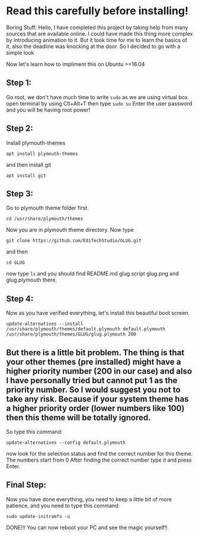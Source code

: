 # Read this carefully before installing!
Boring Stuff:
Hello, I have completed this project by taking help from many sources that are available online.
I could have made this thing more complex by introducing animation to it. But it took time for me to learn the basics of it, also the deadline was knocking at the door. So I decided to go with a simple look

Now let's learn how to impliment this on Ubuntu >=16.04

## Step 1:
Go root, we don't have much time to write `sudo` as we are using virtual box.
open terminal by using Ctl+Alt+T then type `sudo su`
Enter the user password and you will be having root power!
## Step 2:
Install plymouth-themes

`apt install plymouth-themes`

and then install git

`apt install git`

## Step 3:
Go to plymouth theme folder first.

`cd /usr/share/plymouth/themes`

Now you are in plymouth theme directory. Now type 

```
git clone https://github.com/EdiTechStudio/GLUG.git
```

and then 

`cd GLUG`

now type `ls` and you should find README.md glug.script glug.png and glug.plymouth there.
## Step 4:
Now as you have verified everything, let's install this beautiful boot screen.

```
update-alternatives --install /usr/share/plymouth/themes/default.plymouth default.plymouth /usr/share/plymouth/themes/GLUG/glug.plymouth 200
```

## But there is a little bit problem. The thing is that your other themes (pre installed) might have a higher priority number (200 in our case) and also I have personally tried but cannot put 1 as the priority number. So I would suggest you not to take any risk. Because if your system theme has a higher priority order (lower numbers like 100) then this theme will be totally ignored.
So type this command:

`update-alternatives --config default.plymouth`

now look for the selection status and find the correct number for this theme. The numbers start from 0
After finding the correct number type it and press Enter.
## Final Step:
Now you have done everything, you need to keep a little bit of more patience, and you need to type this command:

`sudo update-initramfs -u`

DONE!!! You can now reboot your PC and see the magic yourself!!
